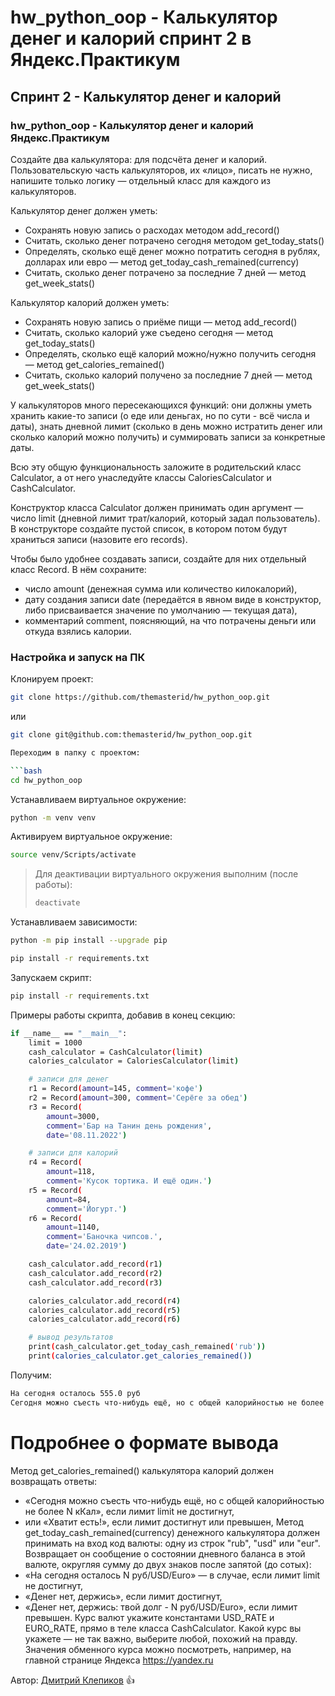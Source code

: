 # hw_python_oop - Калькулятор денег и калорий спринт 2 в Яндекс.Практикум
## Спринт 2 - Калькулятор денег и калорий

### hw_python_oop -  Калькулятор денег и калорий Яндекс.Практикум

Создайте два калькулятора: для подсчёта денег и калорий.
Пользовательскую часть калькуляторов, их «лицо», писать не нужно, напишите только логику — отдельный класс для каждого из калькуляторов.

Калькулятор денег должен уметь:
- Сохранять новую запись о расходах методом add_record()
- Считать, сколько денег потрачено сегодня методом get_today_stats()
- Определять, сколько ещё денег можно потратить сегодня в рублях, долларах или евро — метод get_today_cash_remained(currency)
- Считать, сколько денег потрачено за последние 7 дней — метод get_week_stats()

Калькулятор калорий должен уметь:
- Сохранять новую запись о приёме пищи — метод add_record()
- Считать, сколько калорий уже съедено сегодня — метод get_today_stats()
- Определять, сколько ещё калорий можно/нужно получить сегодня — метод get_calories_remained()
- Считать, сколько калорий получено за последние 7 дней — метод get_week_stats()

У калькуляторов много пересекающихся функций: они должны уметь хранить какие-то записи (о еде или деньгах, но по сути - всё числа и даты), знать дневной лимит (сколько в день можно истратить денег или сколько калорий можно получить) и суммировать записи за конкретные даты.

Всю эту общую функциональность заложите в родительский класс Calculator, а от него унаследуйте классы CaloriesCalculator и CashCalculator.

Конструктор класса Calculator должен принимать один аргумент — число limit (дневной лимит трат/калорий, который задал пользователь). В конструкторе создайте пустой список, в котором потом будут храниться записи (назовите его records).

Чтобы было удобнее создавать записи, создайте для них отдельный класс Record. В нём сохраните:

- число amount (денежная сумма или количество килокалорий),
- дату создания записи date (передаётся в явном виде в конструктор, либо присваивается значение по умолчанию — текущая дата),
- комментарий comment, поясняющий, на что потрачены деньги или откуда взялись калории.

### Настройка и запуск на ПК

Клонируем проект:

```bash
git clone https://github.com/themasterid/hw_python_oop.git
```

или

```bash
git clone git@github.com:themasterid/hw_python_oop.git

Переходим в папку с проектом:

```bash
cd hw_python_oop
```

Устанавливаем виртуальное окружение:

```bash
python -m venv venv
```

Активируем виртуальное окружение:

```bash
source venv/Scripts/activate
```

> Для деактивации виртуального окружения выполним (после работы):
> ```bash
> deactivate
> ```

Устанавливаем зависимости:

```bash
python -m pip install --upgrade pip
```
```bash
pip install -r requirements.txt
```

Запускаем скрипт:

```bash
pip install -r requirements.txt
```

Примеры работы скрипта, добавив в конец секцию:

```bash
if __name__ == "__main__":
    limit = 1000
    cash_calculator = CashCalculator(limit)
    calories_calculator = CaloriesCalculator(limit)

    # записи для денег
    r1 = Record(amount=145, comment='кофе')
    r2 = Record(amount=300, comment='Серёге за обед')
    r3 = Record(
        amount=3000,
        comment='Бар на Танин день рождения',
        date='08.11.2022')

    # записи для калорий
    r4 = Record(
        amount=118,
        comment='Кусок тортика. И ещё один.')
    r5 = Record(
        amount=84,
        comment='Йогурт.')
    r6 = Record(
        amount=1140,
        comment='Баночка чипсов.',
        date='24.02.2019')

    cash_calculator.add_record(r1)
    cash_calculator.add_record(r2)
    cash_calculator.add_record(r3)

    calories_calculator.add_record(r4)
    calories_calculator.add_record(r5)
    calories_calculator.add_record(r6)

    # вывод результатов
    print(cash_calculator.get_today_cash_remained('rub'))
    print(calories_calculator.get_calories_remained())
```

Получим:

```bash
На сегодня осталось 555.0 руб
Сегодня можно съесть что-нибудь ещё, но с общей калорийностью не более 798 кКал
```

# Подробнее о формате вывода

Метод get_calories_remained() калькулятора калорий должен возвращать ответы:
- «Сегодня можно съесть что-нибудь ещё, но с общей калорийностью не более N кКал», если лимит limit не достигнут,
- или «Хватит есть!», если лимит достигнут или превышен,
Метод get_today_cash_remained(currency) денежного калькулятора должен принимать на вход код валюты: одну из строк "rub", "usd" или "eur". Возвращает он сообщение о состоянии дневного баланса в этой валюте, округляя сумму до двух знаков после запятой (до сотых):
- «На сегодня осталось N руб/USD/Euro» — в случае, если лимит limit не достигнут,
- «Денег нет, держись», если лимит достигнут,
- «Денег нет, держись: твой долг - N руб/USD/Euro», если лимит превышен.
Курс валют укажите константами USD_RATE и EURO_RATE, прямо в теле класса CashCalculator. Какой курс вы укажете — не так важно, выберите любой, похожий на правду. Значения обменного курса можно посмотреть, например, на главной странице Яндекса https://yandex.ru

Автор: [Дмитрий Клепиков](https://github.com/themasterid) :+1:
